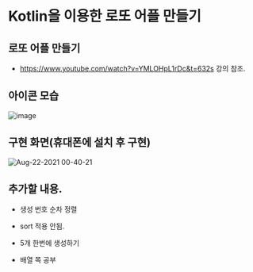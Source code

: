 # Kotlin을 이용한 로또 어플 만들기

## 로또 어플 만들기
- https://www.youtube.com/watch?v=YMLOHpL1rDc&t=632s 강의 참조.

## 아이콘 모습
![image](https://user-images.githubusercontent.com/75111342/130345048-db81fbd1-bc4e-454b-a986-b51b0be1bd67.png)


## 구현 화면(휴대폰에 설치 후 구현)
![Aug-22-2021 00-40-21](https://user-images.githubusercontent.com/75111342/130327407-dc7bb440-51cb-46ab-a1c5-bc85a2b28ea2.gif)

## 추가할 내용.
- 생성 번호 순차 정렬
- sort 적용 안됨.


- 5개 한번에 생성하기
- 배열 쪽 공부
